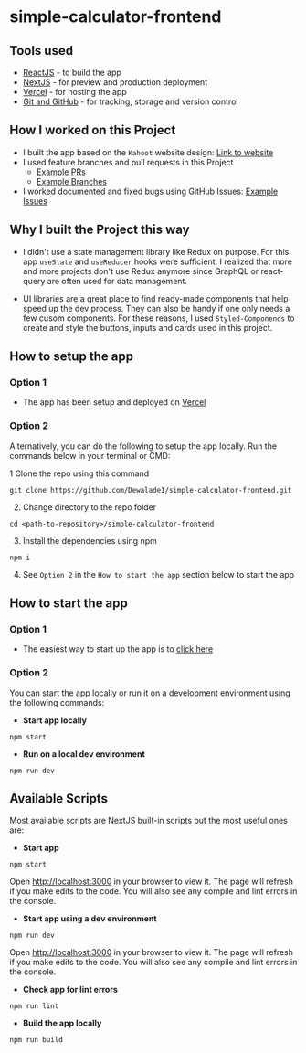 # simple-calculator-frontend

## Tools used

- [ReactJS](https://reactjs.org) - to build the app
- [NextJS](https://nextjs.org) - for preview and production deployment
- [Vercel](https://vercel.com) - for hosting the app
- [Git and GitHub](https://git-scm.com) - for tracking, storage and version control

## How I worked on this Project

* I built the app based on the `Kahoot` website design: [Link to website](https://kahoot.it/)
* I used feature branches and pull requests in this Project
    * [Example PRs](https://github.com/Dewalade1/simple-calculator-frontend/pulls?q=is%3Apr+is%3Aclosed)
    * [Example Branches](https://github.com/Dewalade1/simple-calculator-frontend/branches)
* I worked documented and fixed bugs using GitHub Issues: [Example Issues](https://github.com/Dewalade1/simple-calculator-frontend/issues)

## Why I built the Project this way

- I didn't use a state management library like Redux on purpose. For this app `useState` and `useReducer` hooks were sufficient. I realized that more and more projects don't use Redux anymore since GraphQL or react-query are often used for data management.

- UI libraries are a great place to find ready-made components that help speed up the dev process. They can also be handy if one only needs a few cusom components. For these reasons, I used `Styled-Componends` to create and style the buttons, inputs and cards used in this project.

## How to setup the app

### Option 1

- The app has been setup and deployed on [Vercel](https://vercel.com)

### Option 2

Alternatively, you can do the following to setup the app locally. Run the commands below in your terminal or CMD:

1 Clone the repo using this command

```
git clone https://github.com/Dewalade1/simple-calculator-frontend.git
```

2. Change directory to the repo folder

```
cd <path-to-repository>/simple-calculator-frontend
```

3. Install the dependencies using npm

```
npm i
```

4. See `Option 2` in the `How to start the app` section below to start the app

## How to start the app

### Option 1

- The easiest way to start up the app is to [click here](https://simple-calculator-frontend.vercel.app/)

### Option 2

You can start the app locally or run it on a development environment using the following commands:

- **Start app locally**

```
npm start
```

- **Run on a local dev environment**

```
npm run dev
```

## Available Scripts

Most available scripts are NextJS built-in scripts but the most useful ones are:

- **Start app**

```
npm start
```

Open [http://localhost:3000](http://localhost:3000) in your browser to view it.
The page will refresh if you make edits to the code.
You will also see any compile and lint errors in the console.

- **Start app using a dev environment**

```
npm run dev
```

Open [http://localhost:3000](http://localhost:3000) in your browser to view it.
The page will refresh if you make edits to the code.
You will also see any compile and lint errors in the console.

- **Check app for lint errors**

```
npm run lint
```

- **Build the app locally**

```
npm run build
```
